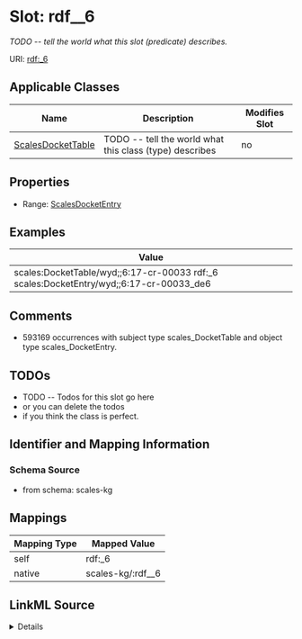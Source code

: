 

# Slot: rdf__6


_TODO -- tell the world what this slot (predicate) describes._





URI: [rdf:_6](http://www.w3.org/1999/02/22-rdf-syntax-ns#_6)



<!-- no inheritance hierarchy -->





## Applicable Classes

| Name | Description | Modifies Slot |
| --- | --- | --- |
| [ScalesDocketTable](../classes/ScalesDocketTable.md) | TODO -- tell the world what this class (type) describes |  no  |







## Properties

* Range: [ScalesDocketEntry](../classes/ScalesDocketEntry.md)






## Examples

| Value |
| --- |
| scales:DocketTable/wyd;;6:17-cr-00033 rdf:_6 scales:DocketEntry/wyd;;6:17-cr-00033_de6 |

## Comments

* 593169 occurrences with subject type scales_DocketTable and object type scales_DocketEntry.

## TODOs

* TODO -- Todos for this slot go here
* or you can delete the todos
* if you think the class is perfect.

## Identifier and Mapping Information







### Schema Source


* from schema: scales-kg




## Mappings

| Mapping Type | Mapped Value |
| ---  | ---  |
| self | rdf:_6 |
| native | scales-kg/:rdf__6 |




## LinkML Source

<details>
```yaml
name: rdf__6
description: TODO -- tell the world what this slot (predicate) describes.
todos:
- TODO -- Todos for this slot go here
- or you can delete the todos
- if you think the class is perfect.
comments:
- 593169 occurrences with subject type scales_DocketTable and object type scales_DocketEntry.
examples:
- value: scales:DocketTable/wyd;;6:17-cr-00033 rdf:_6 scales:DocketEntry/wyd;;6:17-cr-00033_de6
from_schema: scales-kg
rank: 1000
slot_uri: rdf:_6
alias: rdf__6
domain_of:
- scales_DocketTable
range: scales_DocketEntry

```
</details>